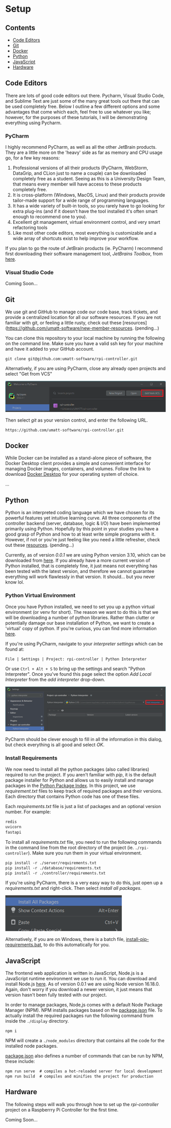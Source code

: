 # Setup

## Contents

- [Code Editors](#code-editors)
- [Git](#git)
- [Docker](#docker)
- [Python](#python)
- [JavaScript](#javascript)
- [Hardware](#hardware)

## Code Editors

There are lots of good code editors out there. Pycharm, Visual Studio Code, and Sublime Text are just some of the many
great tools out there that can be used completely free. Below I outline a few different options and some advantages
that come which each, feel free to use whatever you like; however, for the purposes of these tutorials, I
will be demonstrating everything using Pycharm.

### PyCharm

I highly recommend PyCharm, as well as all the other JetBrain products. They are a little more on the 'heavy' side as
far as memory and CPU usage go, for
a few key reasons:

1. Professional versions of all their products (PyCharm, WebStorm, DataGrip, and CLion just to name a couple) can be
downloaded completely free as a student. Seeing as this is a University Design Team, that means every member will have
access to these products completely free.
2. It is cross-platform (Windows, MacOS, Linux) and their products provide tailor-made support for a wide range of
programming languages.
3. It has a wide variety of built-in tools, so you rarely have to go looking for extra plug-ins (and if it doesn't have
the tool installed it's often smart enough to recommend one to you).
4. Excellent git management, virtual environment control, and very smart refactoring tools
5. Like most other code editors, most everything is customizable and a wide array of shortcuts exist to help improve
your workflow.

If you plan to go the route of JetBrain products (ie. PyCharm) I recommend first downloading their software management
tool, _JetBrains Toolbox_, from [here](https://www.jetbrains.com/lp/toolbox/).

### Visual Studio Code

Coming Soon...

## Git

We use git and GitHub to manage code our code base, track tickets, and provide a centralized location for all our
software resources. If you are not familiar with git, or feeling a little rusty, check out these
[resources](https://github.com/umatt-software/new-member-resources. (pending...)

You can clone this repository to your local machine by running the following on the command line. Make sure you have a
valid ssh key for your machine and have it added to your GitHub account.

```shell
git clone git@github.com:umatt-software/rpi-controller.git
```

Alternatively, if you are using PyCharm, close any already open projects and select "Get from VCS"

![get-from-vcs.png](./images/get-from-vcs.png)

Then select _git_ as your version control, and enter the following URL.
```
https://github.com/umatt-software/rpi-controller.git
```

## Docker

While Docker can be installed as a stand-alone piece of software, the Docker Desktop client provides a simple and
convenient interface for managing Docker images, containers, and volumes. Follow the link to download
[Docker Desktop](https://www.docker.com/products/docker-desktop/) for your operating system of choice.

...

## Python

Python is an interpreted coding language which we have chosen for its powerful features yet intuitive learning curve.
All three components of the controller backend (server, database, logic & I/O) have been implemented primarily using
Python. Hopefully by this point in your studies you have a good grasp of Python and how to at least write simple
programs with it. However, if not or you're just feeling like you need a little refresher, check out these
[resources](https://github.com/umatt-software/new-member-resources). (pending...)

Currently, as of version _0.0.1_ we are using Python version 3.10, which can be downloaded from
[here](https://www.python.org/downloads/). If you already have a more current version of Python installed, that is
completely fine, it just means not everything has been tested with the latest version, and therefore we cannot
guarantee everything will work flawlessly in that version. It should... but you never know lol.

### Python Virtual Environment

Once you have Python installed, we need to set you up a python virtual environment (or venv for short). The reason we
want to do this is that we will be downloading a number of python libraries. Rather than clutter or potentially damage
our base installation of Python, we want to create a 'virtual' copy of python. If you're curious, you can find more
information [here](https://docs.python.org/3.10/library/venv.html).

If you're using PyCharm, navigate to your _interpreter settings_ which can be found at:
```
File | Settings | Project: rpi-controller | Python Interpreter
```
Or use `Ctrl + Alt + S` to bring up the settings and search "Python Interpreter". Once you've found this page select
the option _Add Local Interpreter_ from the _add interpreter_ drop-down.

![python-interpreter-settings.png](./images/python-interpreter-settings.png)

PyCharm should be clever enough to fill in all the information in this dialog, but check everything is all good and
select _OK_.

### Install Requirements

We now need to install all the python packages (also called libraries) required to run the project. If you aren't
familiar with _pip_, it is the default package installer for Python and allows us to easily install and manage
packages in the [Python Package Index](https://pypi.org/). In this project, we use _requirement.txt_ files to keep
track of required packages and their versions. Each directory that contains Python code has one of these files.

Each _requirements.txt_ file is just a list of packages and an optional version number. For example:

```requirements.txt
redis
uvicorn
fastapi
```

To install all _requirements.txt_ file, you need to run the following commands in the command line from the root
directory of the project (ie. `./rpi-controller`). Make sure you run them in your virtual environment.

```shell
pip install -r ./server/requirements.txt
pip install -r ./database/requirements.txt
pip install -r ./controller/requirements.txt
```

If you're using PyCharm, there is a very easy way to do this, just open up a _requirements.txt_ and right-click. Then
select _install all packages_.

![install-all-packages.png](./images/install-all-packages.png)

Alternatively, if you are on Windows, there is a batch file,
[install-pip-requirements.bat](../scripts/install-pip-requirements.bat), to do this automatically for you.

## JavaScript

The frontend web application is written in JavaScript, Node.js is a JavaScript runtime environment we use to run it.
You can download and install Node.js [here](https://nodejs.org/en/download/). As of version 0.0.1 we are using Node
version 16.18.0. Again, don't worry if you download a newer version, it just means that version hasn't been fully
tested with our project.

In order to manage packages, Node,js comes with a default Node Package Manager (NPM). NPM installs packages based on
the [package.json](../display/package.json) file. To actually install the required packages run the following command
from inside the `./display` directory.

```shell
npm i
```

NPM will create a `./node_modules` directory that contains all the code for the installed node packages.

[package.json](./package.json) also defines a number of commands that can be run by NPM, these include:

```shell
npm run serve  # compiles a hot-reloaded server for local development
npm run build  # compiles and minifies the project for production
```

## Hardware

The following steps will walk you through how to set up the *rpi-controller* project on a Raspberrry Pi Controller for
the first time.

Coming Soon...
